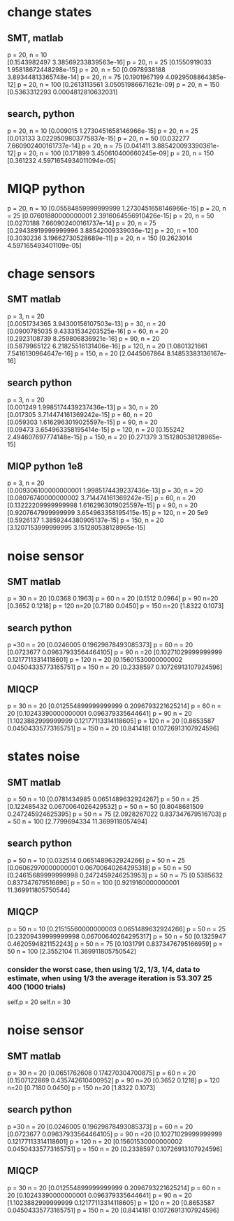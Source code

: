 # change states
## SMT, matlab

p = 20, n = 10  \
[0.1543982497      3.38569233839563e-16]
p = 20, n = 25 
[0.1550919033      1.95818672448298e-15]
p = 20, n = 50
[0.0978938188      3.89344813365748e-14]
p = 20, n = 75
[0.1901967199       4.0929508864385e-12]
p = 20, n = 100
[0.2613113561      3.05051986671621e-09]
p = 20, n = 150
[0.5363312293        0.0004812810632031]

## search, python
p = 20, n = 10
[0.009015 1.2730451658146966e-15]
p = 20, n = 25 
[0.013133 3.0229509803775837e-15]
p = 20, n = 50
[0.032277 7.660902400161737e-14]
p = 20, n = 75
[0.041411 3.885420093390361e-12]
p = 20, n = 100
[0.171899 3.450610400660245e-09]
p = 20, n = 150
[0.361232 4.5971654934011094e-05]

# MIQP python

p = 20, n = 10
[0.05584859999999999   1.2730451658146966e-15]
p = 20, n = 25 
[0.07601880000000001 2.3916064556910426e-15]
p = 20, n = 50
[0.0270188   7.660902400161737e-14]
p = 20, n = 75
[0.29438919999999996 3.88542009339036e-12]
p = 20, n = 100
[0.3030236 3.19662730528689e-11]
p = 20, n = 150
[0.2623014 4.597165493401109e-05]


# chage sensors
## SMT matlab

p = 3, n = 20  \
[0.0051734365      3.94300156107503e-13]
p = 30, n = 20  
[0.0900785035      9.43331534203525e-16]
p = 60, n = 20  
[0.2923108739        8.259806836921e-16]
p = 90, n = 20  
[0.5879965122      6.21825516131406e-16]
p = 120, n = 20
[1.0801321661       7.5416130964647e-16]
p =  150, n = 20
[2.0445067864      8.14853383136167e-16]

## search python

p = 3, n = 20  \
[0.001249 1.9985174439237436e-13]
p = 30, n = 20  
[0.017305 3.714474161369242e-15]
p = 60, n = 20  
[0.059303 1.6162963019025597e-15]
p = 90, n = 20  
[0.09473 3.654963358195414e-15]
p = 120, n = 20
[0.155242 2.494607697774148e-15]
p =  150, n = 20
[0.271379 3.151280538128965e-15]



## MIQP python  1e8

p = 3, n = 20  \
[0.009306100000000001 1.9985174439237436e-13]
p = 30, n = 20  
[0.08076740000000002  3.714474161369242e-15]
p = 60, n = 20  
[0.13222209999999998  1.6162963019025597e-15]
p = 90, n = 20  
[0.9207647999999999  3.654963358195415e-15]
p = 120, n = 20  5e9
[0.5926137  1.3859244380905137e-15]
p =  150, n = 20
[3.1207153999999995 3.151280538128965e-15]

# noise  sensor

## SMT matlab
p = 30 n = 20
[0.0368    0.1963]
p = 60 n = 20
[0.1512    0.0964]
p = 90 n=20
[0.3652    0.1218]
p = 120 n=20
[0.7180    0.0450]
p = 150 n=20
[1.8322    0.1073]

## search python 
p =30 n = 20
[0.0246005 0.19629878493085373]
p = 60 n = 20
[0.0723677 0.09637933564464105]
p = 90 n =20
[0.10271029999999999 0.12177113314118601]
p = 120 n = 20
[0.15601530000000002 0.04504335773165751]
p = 150 n = 20
[0.2338597 0.10726913107924596]

## MIQCP
p = 30 n = 20
[0.012554899999999999  0.2096793221625214]
p = 60 n = 20
[0.10243390000000001  0.096379335644641]
p = 90 n = 20
[1.1023882999999999  0.12177113314118605]
p = 120 n = 20
[0.8653587 0.04504335773165751]
p = 150 n = 20
[0.8414181  0.10726913107924596]

# states noise

## SMT matlab
p = 50 n = 10
[0.0781434985        0.0651489632924267]
p = 50 n = 25
[0.122485432        0.0670064026429532]
p = 50 n = 50
[0.8048681509         0.247245924625395]
p = 50 n = 75
[2.0928267022         0.837347679516703]
p = 50 n = 100
[2.7799694334          11.3699118057494]

## search python
p = 50 n = 10
[0.032514 0.0651489632924266]
p = 50 n = 25
[0.06062970000000001 0.06700640264295318]
p = 50 n = 50
[0.24615689999999998 0.2472459246253953]
p = 50 n = 75
[0.5385632 0.837347679516696]
p = 50 n = 100
[0.9219160000000001 11.369911805750544]

## MIQCP
p = 50 n = 10
[0.21515560000000003  0.0651489632924266]
p = 50 n = 25
[0.23209439999999998 0.06700640264295317]
p = 50 n = 50
[0.1325947 0.4620594821152243]
p = 50 n = 75
[0.1031791 0.8373476795166959]
p = 50 n = 100
[2.3552104 11.369911805750542]

### consider the worst case, then using 1/2, 1/3, 1/4, data to estimate, when using 1/3 the average iteration is 53.307 25 400 (1000 trials)
self.p = 20        self.n = 30    


# noise  sensor

## SMT matlab
p = 30 n = 20
[0.0651762608         0.174270304700875]
p = 60 n = 20
[0.1507122869         0.435742610400952]
p = 90 n=20
[0.3652    0.1218]
p = 120 n=20
[0.7180    0.0450]
p = 150 n=20
[1.8322    0.1073]

## search python 
p =30 n = 20
[0.0246005 0.19629878493085373]
p = 60 n = 20
[0.0723677 0.09637933564464105]
p = 90 n =20
[0.10271029999999999 0.12177113314118601]
p = 120 n = 20
[0.15601530000000002 0.04504335773165751]
p = 150 n = 20
[0.2338597 0.10726913107924596]

## MIQCP
p = 30 n = 20
[0.012554899999999999  0.2096793221625214]
p = 60 n = 20
[0.10243390000000001  0.096379335644641]
p = 90 n = 20
[1.1023882999999999  0.12177113314118605]
p = 120 n = 20
[0.8653587 0.04504335773165751]
p = 150 n = 20
[0.8414181  0.10726913107924596]